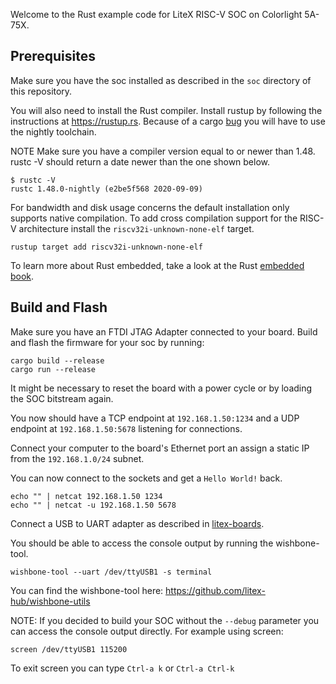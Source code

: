 Welcome to the Rust example code for LiteX RISC-V SOC on Colorlight 5A-75X.

## Prerequisites

Make sure you have the soc installed as described in the `soc` directory of this repository.

You will also need to install the Rust compiler. Install rustup by following the instructions at https://rustup.rs.
Because of a cargo [bug][bug] you will have to use the nightly toolchain.

NOTE Make sure you have a compiler version equal to or newer than 1.48. rustc -V should return a date newer than the one shown below.

```
$ rustc -V
rustc 1.48.0-nightly (e2be5f568 2020-09-09)
```

For bandwidth and disk usage concerns the default installation only supports native compilation. To add cross compilation support for the RISC-V architecture install the `riscv32i-unknown-none-elf` target.

```
rustup target add riscv32i-unknown-none-elf
```

To learn more about Rust embedded, take a look at the Rust [embedded book](https://rust-embedded.github.io/book/).

## Build and Flash

Make sure you have an FTDI JTAG Adapter connected to your board. Build and flash the firmware for your soc by running:
```
cargo build --release
cargo run --release
```

It might be necessary to reset the board with a power cycle or by loading the SOC bitstream again. 

You now should have a TCP endpoint at `192.168.1.50:1234` and a UDP endpoint at `192.168.1.50:5678` listening for connections.

Connect your computer to the board's Ethernet port an assign a static IP from the `192.168.1.0/24` subnet.

You can now connect to the sockets and get a `Hello World!` back.

```
echo "" | netcat 192.168.1.50 1234
echo "" | netcat -u 192.168.1.50 5678
```

Connect a USB to UART adapter as described in [litex-boards][uart].

You should be able to access the console output by running the wishbone-tool.

```
wishbone-tool --uart /dev/ttyUSB1 -s terminal
```

You can find the wishbone-tool here: https://github.com/litex-hub/wishbone-utils

NOTE: If you decided to build your SOC without the `--debug` parameter you can access the console output directly. For example using screen:

```
screen /dev/ttyUSB1 115200
```

To exit screen you can type `Ctrl-a k` or `Ctrl-a Ctrl-k`


[bug]: https://github.com/rust-lang/cargo/issues/7915#issuecomment-683294870
[uart]: https://github.com/litex-hub/litex-boards/blob/e4cdbe0f7ad0653e825556d992d233a1723273e3/litex_boards/targets/colorlight_5a_75x.py#L11